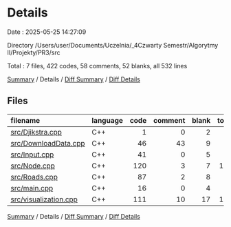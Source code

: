 # Details

Date : 2025-05-25 14:27:09

Directory /Users/user/Documents/Uczelnia/_4Czwarty Semestr/Algorytmy II/Projekty/PR3/src

Total : 7 files,  422 codes, 58 comments, 52 blanks, all 532 lines

[Summary](results.md) / Details / [Diff Summary](diff.md) / [Diff Details](diff-details.md)

## Files
| filename | language | code | comment | blank | total |
| :--- | :--- | ---: | ---: | ---: | ---: |
| [src/Djikstra.cpp](/src/Djikstra.cpp) | C++ | 1 | 0 | 2 | 3 |
| [src/DownloadData.cpp](/src/DownloadData.cpp) | C++ | 46 | 43 | 9 | 98 |
| [src/Input.cpp](/src/Input.cpp) | C++ | 41 | 0 | 5 | 46 |
| [src/Node.cpp](/src/Node.cpp) | C++ | 120 | 3 | 7 | 130 |
| [src/Roads.cpp](/src/Roads.cpp) | C++ | 87 | 2 | 8 | 97 |
| [src/main.cpp](/src/main.cpp) | C++ | 16 | 0 | 4 | 20 |
| [src/visualization.cpp](/src/visualization.cpp) | C++ | 111 | 10 | 17 | 138 |

[Summary](results.md) / Details / [Diff Summary](diff.md) / [Diff Details](diff-details.md)